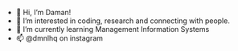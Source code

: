 - 👋 Hi, I’m Daman!
- 👀 I’m interested in coding, research and connecting with people.
- 🌱 I’m currently learning Management Information Systems
- 📫 @dmnlhq on instagram


<!---
dmnlhq/dmnlhq is a ✨ special ✨ repository because its `README.md` (this file) appears on your GitHub profile.
You can click the Preview link to take a look at your changes.
--->
